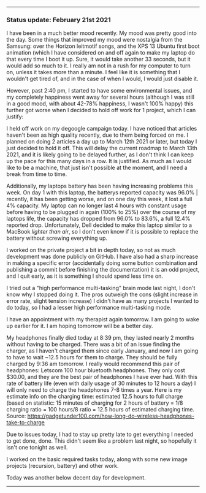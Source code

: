 ***

### Status update: February 21st 2021

I have been in a much better mood recently. My mood was pretty good into the day. Some things that improved my mood were nostalgia from the Samsung: over the Horizon leitmotif songs, and the XPS 13 Ubuntu first boot animation (which I have considered on and off again to make my laptop do that every time I boot it up. Sure, it would take another 33 seconds, but it would add so much to it. I really am not in a rush for my computer to turn on, unless it takes more than a minute. I feel like it is something that I wouldn't get tired of, and in the case of when I would, I would just disable it.

However, past 2:40 pm, I started to have some environmental issues, and my completely happiness went away for several hours (although I was still in a good mood, with about 42-78% happiness, I wasn't 100% happy) this further got worse when I decided to hold off work for 1 project, which I can justify:

I held off work on my degoogle campaign today. I have noticed that articles haven't been as high quality recently, due to them being forced on me. I planned on doing 2 articles a day up to March 12th 2021 or later, but today I just decided to hold it off. This will delay the current roadmap to March 13th 2021, and it is likely going to be delayed further, as I don't think I can keep up the pace for this many days in a row. It is justified. As much as I would like to be a machine, that just isn't possible at the moment, and I need a break from time to time.

Additionally, my laptops battery has been having increasing problems this week. On day 1 with this laptop, the batterys reported capacity was 96.0% | recently, it has been getting worse, and on one day this week, it lost a full 4% capacity. My laptop can no longer last 4 hours with constant usage before having to be plugged in again (100% to 25%) over the course of my laptops life, the capacity has dropped from 96.0% to 83.6%, a full 12.4% reported drop. Unfortunately, Dell decided to make this laptop similar to a MacBook _lighter than air_, so I don't even know if it is possible to replace the battery without screwing everything up.

I worked on the private project a bit in depth today, so not as much development was done publicly on GitHub. I have also had a sharp increase in making a specific error (accidentally doing some button combination and publishing a commit before finishing the documentation) it is an odd project, and I quit early, as it is something I should spend less time on.

I tried out a "high performance multi-tasking" brain mode last night, I don't know why I stopped doing it. The pros outweigh the cons (slight increase in error rate, slight tension increase) I didn't have as many projects I wanted to do today, so I had a lesser high performance multi-tasking mode.

I have an appointment with my therapist again tomorrow. I am going to wake up earlier for it. I am hoping tomorrow will be a better day.

My headphones finally died today at 8:39 pm, they lasted nearly 2 months without having to be charged. There was a bit of an issue finding the charger, as I haven't charged them since early January, and now I am going to have to wait ~12.5 hours for them to charge. They should be fully charged by 9:36 am tomorrow. I really would recommend this pair of headphones: Letscom 100 hour bluetooth headphones. They only cost $30.00, and they are the best pair of headphones I have ever had. With this rate of battery life (even with daily usage of 30 minutes to 12 hours a day) I will only need to charge the headphones 7-8 times a year. Here is my estimate info on the charging time: estimated 12.5 hours to full charge (based on statistic: 15 minutes of charging for 2 hours of battery = 1/8 charging ratio = 100 hours/8 ratio = 12.5 hours of estimated charging time. Source: https://gadgetunder100.com/how-long-do-wireless-headphones-take-to-charge

Due to issues today, I had to stay up pretty late to get everything I needed to get done, done. This didn't seem like a problem last night, so hopefully it isn't one tonight as well.

I worked on the basic required tasks today, along with some new image projects (recursion, battery) and other work.

Today was another below decent day for development.

***
